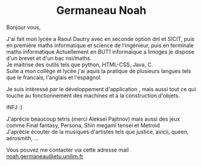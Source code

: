 <h1 align = "center"> Germaneau Noah </h1>
Bonjour vous,

J'ai fait mon lycée a Raoul Dautry avec en seconde option dnl et SICIT, puis en première maths informatique et science de l'ingénieur, puis en terminale maths informatique
Actuellement en BUT1 informaique a limoges je dispose d'un brevet et d'un bac nsi/maths.  
Je maitrise des outils tels que python, HTML-CSS, Java, C.  
Suite a mon collège et lycée j'ai aquis la pratique de plusieurs langues tels que le francais, l'anglais et l'espagnol.  

Je suis intéressé par le développement d'application , mais aussi tout ce qui touche au fonctionnement des machines et a la construction d'objets.  

INFJ :)

J'aprécie beaucoup tetris (merci Alekseï Pajitnov) mais aussi des jeux comme Final fantasy, Persona, Shin megami tensei et Metroid  
J'aprécie écouter de la musiques d'artistes tels que justice, avicii, queen, aérosmith, ...

Vous pouvez me contacter via cette adresse mail noah.germaneau@etu.unilim.fr 
